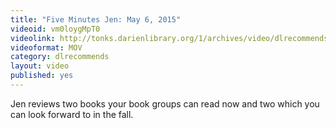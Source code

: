 ```yaml
---
title: "Five Minutes Jen: May 6, 2015"
videoid: vm0loygMpT0
videolink: http://tonks.darienlibrary.org/1/archives/video/dlrecommends/20150506_five_minutes_jen.mov
videoformat: MOV
category: dlrecommends
layout: video
published: yes
---
```


Jen reviews two books your book groups can read now and two which you can look forward to in the fall.